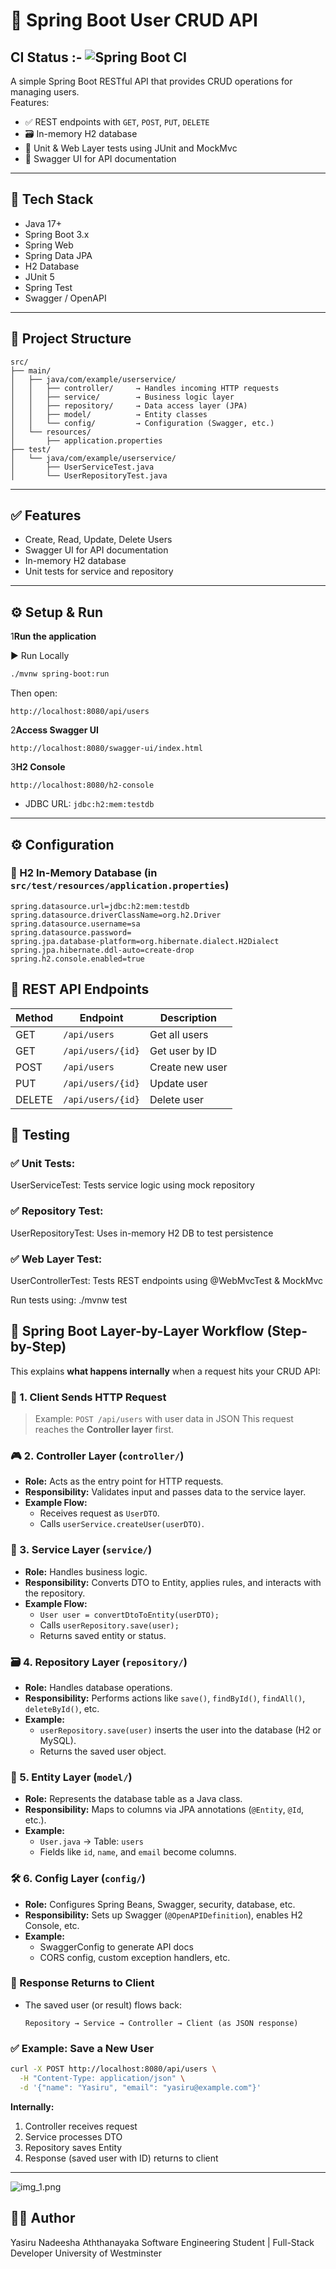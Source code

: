 # 🧩 Spring Boot User CRUD API

## CI Status :- ![Spring Boot CI](https://github.com/yasirunadeeshaa/springboot-crud-api/actions/workflows/ci.yml/badge.svg)

A simple Spring Boot RESTful API that provides CRUD operations for managing users.  
Features:
- ✅ REST endpoints with `GET`, `POST`, `PUT`, `DELETE`
- 🗃️ In-memory H2 database
- 🧪 Unit & Web Layer tests using JUnit and MockMvc
- 📘 Swagger UI for API documentation

---

## 🚀 Tech Stack

- Java 17+
- Spring Boot 3.x
- Spring Web
- Spring Data JPA
- H2 Database
- JUnit 5
- Spring Test
- Swagger / OpenAPI

---

## 📂 Project Structure
```
src/
├── main/
│   ├── java/com/example/userservice/
│   │   ├── controller/     → Handles incoming HTTP requests
│   │   ├── service/        → Business logic layer
│   │   ├── repository/     → Data access layer (JPA)
│   │   ├── model/          → Entity classes
│   │   └── config/         → Configuration (Swagger, etc.)
│   └── resources/
│       ├── application.properties
├── test/
│   └── java/com/example/userservice/
│       ├── UserServiceTest.java
│       └── UserRepositoryTest.java
```

---

## ✅ Features
- Create, Read, Update, Delete Users
- Swagger UI for API documentation
- In-memory H2 database
- Unit tests for service and repository

---

## ⚙️ Setup & Run

1**Run the application**

▶️ Run Locally
```bash
./mvnw spring-boot:run
```
Then open:
```
http://localhost:8080/api/users
```

2**Access Swagger UI**
```
http://localhost:8080/swagger-ui/index.html
```

3**H2 Console**
```
http://localhost:8080/h2-console
```
- JDBC URL: `jdbc:h2:mem:testdb`

---


## ⚙️ Configuration

### 🔌 H2 In-Memory Database (in `src/test/resources/application.properties`)
```properties
spring.datasource.url=jdbc:h2:mem:testdb
spring.datasource.driverClassName=org.h2.Driver
spring.datasource.username=sa
spring.datasource.password=
spring.jpa.database-platform=org.hibernate.dialect.H2Dialect
spring.jpa.hibernate.ddl-auto=create-drop
spring.h2.console.enabled=true
```

## 📡 REST API Endpoints

| Method | Endpoint          | Description     |
| ------ | ----------------- | --------------- |
| GET    | `/api/users`      | Get all users   |
| GET    | `/api/users/{id}` | Get user by ID  |
| POST   | `/api/users`      | Create new user |
| PUT    | `/api/users/{id}` | Update user     |
| DELETE | `/api/users/{id}` | Delete user     |


## 🧪 Testing
### ✅ Unit Tests:
UserServiceTest: Tests service logic using mock repository

### ✅ Repository Test:
UserRepositoryTest: Uses in-memory H2 DB to test persistence

### ✅ Web Layer Test:
UserControllerTest: Tests REST endpoints using @WebMvcTest & MockMvc

Run tests using:
./mvnw test


## 🧭 Spring Boot Layer-by-Layer Workflow (Step-by-Step)

This explains **what happens internally** when a request hits your CRUD API:

### 🔁 1. **Client Sends HTTP Request**
> Example: `POST /api/users` with user data in JSON
This request reaches the **Controller layer** first.

### 🎮 2. **Controller Layer (`controller/`)**
- **Role:** Acts as the entry point for HTTP requests.
- **Responsibility:** Validates input and passes data to the service layer.
- **Example Flow:**
    - Receives request as `UserDTO`.
    - Calls `userService.createUser(userDTO)`.

### 🔧 3. **Service Layer (`service/`)**
- **Role:** Handles business logic.
- **Responsibility:** Converts DTO to Entity, applies rules, and interacts with the repository.
- **Example Flow:**
    - `User user = convertDtoToEntity(userDTO);`
    - Calls `userRepository.save(user);`
    - Returns saved entity or status.

### 🗃️ 4. **Repository Layer (`repository/`)**
- **Role:** Handles database operations.
- **Responsibility:** Performs actions like `save()`, `findById()`, `findAll()`, `deleteById()`, etc.
- **Example:**
    - `userRepository.save(user)` inserts the user into the database (H2 or MySQL).
    - Returns the saved user object.

### 🧬 5. **Entity Layer (`model/`)**
- **Role:** Represents the database table as a Java class.
- **Responsibility:** Maps to columns via JPA annotations (`@Entity`, `@Id`, etc.).
- **Example:**
    - `User.java` → Table: `users`
    - Fields like `id`, `name`, and `email` become columns.

### 🛠️ 6. **Config Layer (`config/`)**
- **Role:** Configures Spring Beans, Swagger, security, database, etc.
- **Responsibility:** Sets up Swagger (`@OpenAPIDefinition`), enables H2 Console, etc.
- **Example:**
    - SwaggerConfig to generate API docs
    - CORS config, custom exception handlers, etc.

### 🔁 Response Returns to Client
- The saved user (or result) flows back:
  ```
  Repository → Service → Controller → Client (as JSON response)
  ```

### ✅ Example: Save a New User
```bash
curl -X POST http://localhost:8080/api/users \
  -H "Content-Type: application/json" \
  -d '{"name": "Yasiru", "email": "yasiru@example.com"}'
```
**Internally:**
1. Controller receives request
2. Service processes DTO
3. Repository saves Entity
4. Response (saved user with ID) returns to client

---

![img_1.png](img_1.png)
## 🧑‍💻 Author
Yasiru Nadeesha Aththanayaka
Software Engineering Student | Full-Stack Developer
University of Westminster
